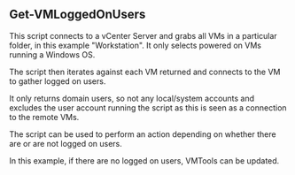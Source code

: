 ## Get-VMLoggedOnUsers

This script connects to a vCenter Server and grabs all VMs in a particular folder, in this example "Workstation". It only selects powered on VMs running a Windows OS.

The script then iterates against each VM returned and connects to the VM to gather logged on users.

It only returns domain users, so not any local/system accounts and excludes the user account running the script as this is seen as a connection to the remote VMs.

The script can be used to perform an action depending on whether there are or are not logged on users.

In this example, if there are no logged on users, VMTools can be updated.